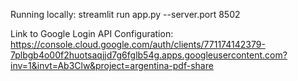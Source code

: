 Running locally: 
streamlit run app.py --server.port 8502

Link to Google Login API Configuration:
https://console.cloud.google.com/auth/clients/771174142379-7plbgb4o00f2huotsaqjjd7g6fglb54g.apps.googleusercontent.com?inv=1&invt=Ab3Clw&project=argentina-pdf-share